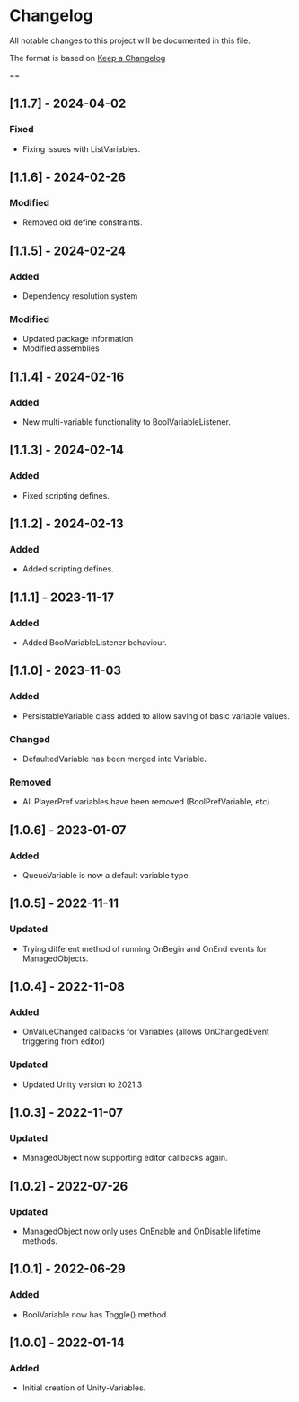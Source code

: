 # Changelog
All notable changes to this project will be documented in this file.

The format is based on [Keep a Changelog](https://keepachangelog.com/en/1.0.0/)

==
## [1.1.7] - 2024-04-02
### Fixed
- Fixing issues with ListVariables.

## [1.1.6] - 2024-02-26
### Modified
- Removed old define constraints.

## [1.1.5] - 2024-02-24
### Added
- Dependency resolution system
### Modified
- Updated package information
- Modified assemblies

## [1.1.4] - 2024-02-16
### Added
- New multi-variable functionality to BoolVariableListener.

## [1.1.3] - 2024-02-14
### Added
- Fixed scripting defines.

## [1.1.2] - 2024-02-13
### Added
- Added scripting defines.

## [1.1.1] - 2023-11-17
### Added
- Added BoolVariableListener behaviour.

## [1.1.0] - 2023-11-03
### Added
- PersistableVariable class added to allow saving of basic variable values.
### Changed
- DefaultedVariable<T> has been merged into Variable<T>.
### Removed
- All PlayerPref variables have been removed (BoolPrefVariable, etc).

## [1.0.6] - 2023-01-07
### Added
- QueueVariable is now a default variable type.

## [1.0.5] - 2022-11-11
### Updated
- Trying different method of running OnBegin and OnEnd events for ManagedObjects.

## [1.0.4] - 2022-11-08
### Added
- OnValueChanged callbacks for Variables (allows OnChangedEvent triggering from editor)
### Updated
- Updated Unity version to 2021.3

## [1.0.3] - 2022-11-07
### Updated
- ManagedObject now supporting editor callbacks again.

## [1.0.2] - 2022-07-26
### Updated
- ManagedObject now only uses OnEnable and OnDisable lifetime methods.

## [1.0.1] - 2022-06-29
### Added
- BoolVariable now has Toggle() method.

## [1.0.0] - 2022-01-14
### Added
- Initial creation of Unity-Variables.